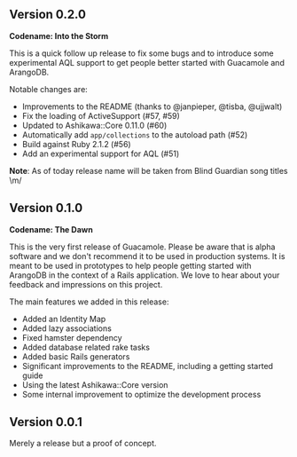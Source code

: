 ## Version 0.2.0

**Codename: Into the Storm**

This is a quick follow up release to fix some bugs and to introduce some experimental AQL support to get people better started with Guacamole and ArangoDB.

Notable changes are:

 * Improvements to the README (thanks to @janpieper, @tisba, @ujjwalt)
 * Fix the loading of ActiveSupport (#57, #59)
 * Updated to Ashikawa::Core 0.11.0 (#60)
 * Automatically add `app/collections` to the autoload path (#52)
 * Build against Ruby 2.1.2 (#56)
 * Add an experimental support for AQL (#51)

**Note**: As of today release name will be taken from Blind Guardian song titles \m/


## Version 0.1.0

**Codename: The Dawn**

This is the very first release of Guacamole. Please be aware that is alpha software and we don't recommend it to be used in production systems. It is meant to be used in prototypes to help people getting started with ArangoDB in the context of a Rails application. We love to hear about your feedback and impressions on this project.

The main features we added in this release:

 * Added an Identity Map
 * Added lazy associations
 * Fixed hamster dependency
 * Added database related rake tasks
 * Added basic Rails generators
 * Significant improvements to the README, including a getting started guide
 * Using the latest Ashikawa::Core version
 * Some internal improvement to optimize the development process


## Version 0.0.1

Merely a release but a proof of concept.
